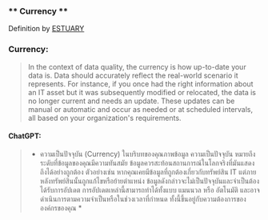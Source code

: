 ### ** Currency **
Definition by [ESTUARY](https://estuary.dev/data-quality/)

### **Currency:**
> In the context of data quality, the currency is how up-to-date your data is. Data should accurately reflect the real-world scenario it represents. For instance, if you once had the right information about an IT asset but it was subsequently modified or relocated, the data is no longer current and needs an update. 
These updates can be manual or automatic and occur as needed or at scheduled intervals, all based on your organization's requirements.

#### **ChatGPT:**
> * ความเป็นปัจจุบัน (Currency)
ในบริบทของคุณภาพข้อมูล ความเป็นปัจจุบัน หมายถึงระดับที่ข้อมูลของคุณมีความทันสมัย ข้อมูลควรสะท้อนสถานการณ์ในโลกจริงที่มันแสดงถึงได้อย่างถูกต้อง ตัวอย่างเช่น หากคุณเคยมีข้อมูลที่ถูกต้องเกี่ยวกับทรัพย์สิน IT แต่ภายหลังทรัพย์สินนั้นถูกแก้ไขหรือย้ายตำแหน่ง ข้อมูลดังกล่าวจะไม่เป็นปัจจุบันและจำเป็นต้องได้รับการอัปเดต
การอัปเดตเหล่านี้สามารถทำได้ทั้งแบบ แมนนวล หรือ อัตโนมัติ และอาจดำเนินการตามความจำเป็นหรือในช่วงเวลาที่กำหนด ทั้งนี้ขึ้นอยู่กับความต้องการขององค์กรของคุณ *
